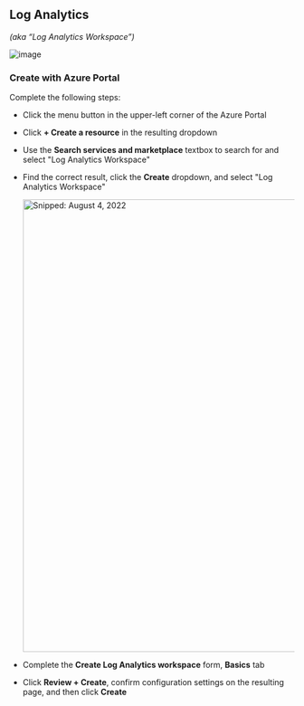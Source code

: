## Log Analytics
_(aka “Log Analytics Workspace”)_

![image](https://user-images.githubusercontent.com/44923999/185765431-22cc2fa0-105e-4ee8-b26a-a4c0f7c48de1.png)

### Create with Azure Portal

Complete the following steps:

* Click the menu button in the upper-left corner of the Azure Portal
* Click **+ Create a resource** in the resulting dropdown
* Use the **Search services and marketplace** textbox to search for and select "Log Analytics Workspace"
* Find the correct result, click the **Create** dropdown, and select "Log Analytics Workspace"

  <img src="https://user-images.githubusercontent.com/44923999/182906014-ff2d5139-560f-4c38-99ac-46e2931bae6b.png" width="800" title="Snipped: August 4, 2022" />

* Complete the **Create Log Analytics workspace** form, **Basics** tab
* Click **Review + Create**, confirm configuration settings on the resulting page, and then click **Create**
